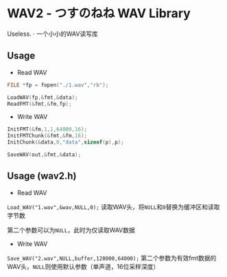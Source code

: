 # WAV2 - つすのねね WAV Library

Useless. · 一个小小的WAV读写库

## Usage

+ Read WAV
```c
FILE *fp = fopen("./1.wav","rb");

LoadWAV(fp,&fmt,&data);
ReadFMT(&fmt,&fm,fp);
```

+ Write WAV
```c
InitFMT(&fm,1,1,64000,16);
InitFMTChunk(&fmt,&fm,16);
InitChunk(&data,0,"data",sizeof(p),p);

SaveWAV(out,&fmt,&data);
```

## Usage (wav2.h)

+ Read WAV

`Load_WAV("1.wav",&wav,NULL,0);` 读取WAV头，将`NULL`和`0`替换为缓冲区和读取字节数

第二个参数可以为`NULL`，此时为仅读取WAV数据

+ Write WAV

`Save_WAV("2.wav",NULL,buffer,128000,64000);` 
第二个参数为有效fmt数据的WAV头，`NULL`则使用默认参数（单声道，16位采样深度）
